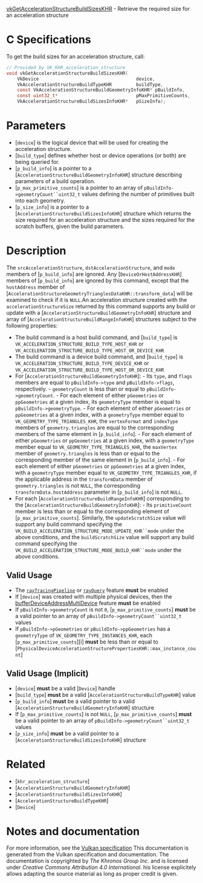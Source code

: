 [vkGetAccelerationStructureBuildSizesKHR](https://www.khronos.org/registry/vulkan/specs/1.3-extensions/man/html/vkGetAccelerationStructureBuildSizesKHR.html) - Retrieve the required size for an acceleration structure

# C Specifications
To get the build sizes for an acceleration structure, call:
```c
// Provided by VK_KHR_acceleration_structure
void vkGetAccelerationStructureBuildSizesKHR(
    VkDevice                                    device,
    VkAccelerationStructureBuildTypeKHR         buildType,
    const VkAccelerationStructureBuildGeometryInfoKHR* pBuildInfo,
    const uint32_t*                             pMaxPrimitiveCounts,
    VkAccelerationStructureBuildSizesInfoKHR*   pSizeInfo);
```

# Parameters
- [`device`] is the logical device that will be used for creating the acceleration structure.
- [`build_type`] defines whether host or device operations (or both) are being queried for.
- [`p_build_info`] is a pointer to a [`AccelerationStructureBuildGeometryInfoKHR`] structure describing parameters of a build operation.
- [`p_max_primitive_counts`] is a pointer to an array of `pBuildInfo->geometryCount``uint32_t` values defining the number of primitives built into each geometry.
- [`p_size_info`] is a pointer to a [`AccelerationStructureBuildSizesInfoKHR`] structure which returns the size required for an acceleration structure and the sizes required for the scratch buffers, given the build parameters.

# Description
The `srcAccelerationStructure`, `dstAccelerationStructure`, and
`mode` members of [`p_build_info`] are ignored.
Any [`DeviceOrHostAddressKHR`] members of [`p_build_info`] are ignored
by this command, except that the `hostAddress` member of
[`AccelerationStructureGeometryTrianglesDataKHR::transform_data`]
will be examined to check if it is `NULL`.An acceleration structure created with the `accelerationStructureSize`
returned by this command supports any build or update with a
[`AccelerationStructureBuildGeometryInfoKHR`] structure and array of
[`AccelerationStructureBuildRangeInfoKHR`] structures subject to the
following properties:
- The build command is a host build command, and [`build_type`] is `VK_ACCELERATION_STRUCTURE_BUILD_TYPE_HOST_KHR` or `VK_ACCELERATION_STRUCTURE_BUILD_TYPE_HOST_OR_DEVICE_KHR`
- The build command is a device build command, and [`build_type`] is `VK_ACCELERATION_STRUCTURE_BUILD_TYPE_DEVICE_KHR` or `VK_ACCELERATION_STRUCTURE_BUILD_TYPE_HOST_OR_DEVICE_KHR`
- For [`AccelerationStructureBuildGeometryInfoKHR`]:  - Its `type`, and `flags` members are equal to `pBuildInfo->type` and `pBuildInfo->flags`, respectively.  - `geometryCount` is less than or equal to `pBuildInfo->geometryCount`.  - For each element of either `pGeometries` or `ppGeometries` at a given index, its `geometryType` member is equal to `pBuildInfo->geometryType`.  - For each element of either `pGeometries` or `ppGeometries` at a given index, with a `geometryType` member equal to `VK_GEOMETRY_TYPE_TRIANGLES_KHR`, the `vertexFormat` and `indexType` members of `geometry.triangles` are equal to the corresponding members of the same element in [`p_build_info`].  - For each element of either `pGeometries` or `ppGeometries` at a given index, with a `geometryType` member equal to `VK_GEOMETRY_TYPE_TRIANGLES_KHR`, the `maxVertex` member of `geometry.triangles` is less than or equal to the corresponding member of the same element in [`p_build_info`].  - For each element of either `pGeometries` or `ppGeometries` at a given index, with a `geometryType` member equal to `VK_GEOMETRY_TYPE_TRIANGLES_KHR`, if the applicable address in the `transformData` member of `geometry.triangles` is not `NULL`, the corresponding `transformData.hostAddress` parameter in [`p_build_info`] is not `NULL`. 
- For each [`AccelerationStructureBuildRangeInfoKHR`] corresponding to the [`AccelerationStructureBuildGeometryInfoKHR`]:  - Its `primitiveCount` member is less than or equal to the corresponding element of [`p_max_primitive_counts`]. 
Similarly, the `updateScratchSize` value will support any build command
specifying the `VK_BUILD_ACCELERATION_STRUCTURE_MODE_UPDATE_KHR``mode` under the above conditions, and the `buildScratchSize` value
will support any build command specifying the
`VK_BUILD_ACCELERATION_STRUCTURE_MODE_BUILD_KHR``mode` under the
above conditions.
## Valid Usage
-    The [`rayTracingPipeline`](https://www.khronos.org/registry/vulkan/specs/1.3-extensions/html/vkspec.html#features-rayTracingPipeline) or [`rayQuery`](https://www.khronos.org/registry/vulkan/specs/1.3-extensions/html/vkspec.html#features-rayQuery) feature  **must**  be enabled
-    If [`device`] was created with multiple physical devices, then the [bufferDeviceAddressMultiDevice](https://www.khronos.org/registry/vulkan/specs/1.3-extensions/html/vkspec.html#features-bufferDeviceAddressMultiDevice) feature  **must**  be enabled
-    If `pBuildInfo->geometryCount` is not `0`, [`p_max_primitive_counts`] **must**  be a valid pointer to an array of `pBuildInfo->geometryCount``uint32_t` values
-    If `pBuildInfo->pGeometries` or `pBuildInfo->ppGeometries` has a `geometryType` of `VK_GEOMETRY_TYPE_INSTANCES_KHR`, each [`p_max_primitive_counts`][i]  **must**  be less than or equal to [`PhysicalDeviceAccelerationStructurePropertiesKHR::max_instance_count`]

## Valid Usage (Implicit)
-  [`device`] **must**  be a valid [`Device`] handle
-  [`build_type`] **must**  be a valid [`AccelerationStructureBuildTypeKHR`] value
-  [`p_build_info`] **must**  be a valid pointer to a valid [`AccelerationStructureBuildGeometryInfoKHR`] structure
-    If [`p_max_primitive_counts`] is not `NULL`, [`p_max_primitive_counts`] **must**  be a valid pointer to an array of `pBuildInfo->geometryCount``uint32_t` values
-  [`p_size_info`] **must**  be a valid pointer to a [`AccelerationStructureBuildSizesInfoKHR`] structure

# Related
- [`khr_acceleration_structure`]
- [`AccelerationStructureBuildGeometryInfoKHR`]
- [`AccelerationStructureBuildSizesInfoKHR`]
- [`AccelerationStructureBuildTypeKHR`]
- [`Device`]

# Notes and documentation
For more information, see the [Vulkan specification](https://www.khronos.org/registry/vulkan/specs/1.3-extensions/html/vkspec.html)
This documentation is generated from the Vulkan specification and documentation.
The documentation is copyrighted by *The Khronos Group Inc.* and is licensed under *Creative Commons Attribution 4.0 International*.
his license explicitely allows adapting the source material as long as proper credit is given.
        
